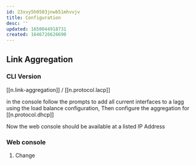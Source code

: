 ```yaml
---
id: 23xvy5h0503jnwb51mhvvjv
title: Configuration
desc: ''
updated: 1650044918731
created: 1646726626690
---
```


## Link Aggregation

### CLI Version

[[n.link-aggregation]] / [[n.protocol.lacp]]

in the console follow the prompts to add all current interfaces to a lagg using the load balance configuration, Then configure the aggregation for [[n.protocol.dhcp]]

Now the web console should be available at a listed IP Address

### Web console

1. Change 
